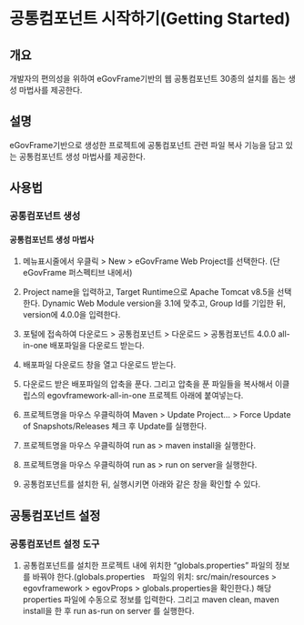 # 공통컴포넌트 시작하기(Getting Started)

## 개요
개발자의 편의성을 위하여 eGovFrame기반의 웹 공통컴포넌트 30종의 설치를 돕는 생성 마법사를 제공한다.

## 설명
eGovFrame기반으로 생성한 프로젝트에 공통컴포넌트 관련 파일 복사 기능을 담고 있는 공통컴포넌트 생성 마법사를 제공한다.

## 사용법
### 공통컴포넌트 생성
#### 공통컴포넌트 생성 마법사
1. 메뉴표시줄에서 우클릭 > New > eGovFrame Web Project를 선택한다. (단 eGovFrame 퍼스펙티브 내에서)

2. Project name을 입력하고, Target Runtime으로 Apache Tomcat v8.5을 선택한다. Dynamic Web Module version을 3.1에 맞추고, Group Id를 기입한 뒤, version에 4.0.0을 입력한다.

3. 포털에 접속하여 다운로드 > 공통컴포넌트 > 다운로드 > 공통컴포넌트 4.0.0 all-in-one 배포파일을 다운로드 받는다.

4. 배포파일 다운로드 창을 열고 다운로드 받는다.

5. 다운로드 받은 배포파일의 압축을 푼다. 그리고 압축을 푼 파일들을 복사해서 이클립스의 egovframework-all-in-one 프로젝트 아래에 붙여넣는다.

6. 프로젝트명을 마우스 우클릭하여 Maven > Update Project… > Force Update of Snapshots/Releases 체크 후 Update를 실행한다.

7. 프로젝트명을 마우스 우클릭하여 run as > maven install을 실행한다.

8. 프로젝트명을 마우스 우클릭하여 run as > run on server을 실행한다.

9. 공통컴포넌트를 설치한 뒤, 실행시키면 아래와 같은 창을 확인할 수 있다.

## 공통컴포넌트 설정
### 공통컴포넌트 설정 도구
1. 공통컴포넌트를 설치한 프로젝트 내에 위치한 “globals.properties” 파일의 정보를 바꿔야 한다.(globals.properties　파일의 위치: src/main/resources > egovframework > egovProps > globals.properties을 확인한다.) 해당 properties 파일에 수동으로 정보를 입력한다. 그리고 maven clean, maven install을 한 후 run as-run on server 를 실행한다.

